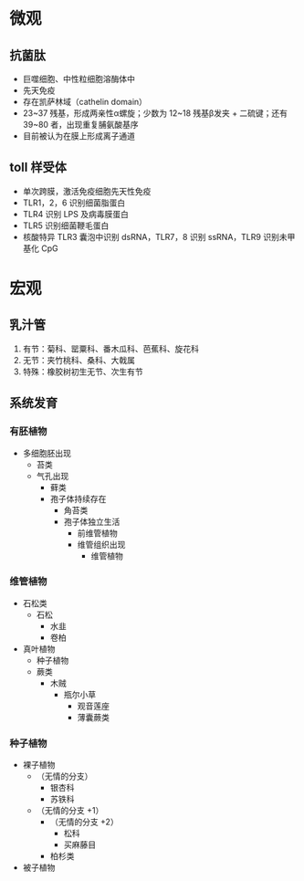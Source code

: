 # 微观
## 抗菌肽
- 巨噬细胞、中性粒细胞溶酶体中
- 先天免疫
- 存在凯萨林域（cathelin domain）
- 23~37 残基，形成两亲性α螺旋；少数为 12~18 残基β发夹 + 二硫键；还有 39~80 者，出现重复脯氨酸基序
- 目前被认为在膜上形成离子通道
## toll 样受体
- 单次跨膜，激活免疫细胞先天性免疫
- TLR1，2，6 识别细菌脂蛋白
- TLR4 识别 LPS 及病毒膜蛋白
- TLR5 识别细菌鞭毛蛋白
- 核酸特异 TLR3 囊泡中识别 dsRNA，TLR7，8 识别 ssRNA，TLR9 识别未甲基化 CpG
# 宏观
## 乳汁管
1. 有节：菊科、罂粟科、番木瓜科、芭蕉科、旋花科
2. 无节：夹竹桃科、桑科、大戟属
3. 特殊：橡胶树初生无节、次生有节
## 系统发育
### 有胚植物
- 多细胞胚出现
	- 苔类
	- 气孔出现
		- 藓类
		- 孢子体持续存在
			- 角苔类
			- 孢子体独立生活
				- 前维管植物
				- 维管组织出现
					- 维管植物
### 维管植物
- 石松类
	- 石松
		- 水韭
		- 卷柏
- 真叶植物
	- 种子植物
	- 蕨类
		- 木贼
			- 瓶尔小草
				- 观音莲座
				- 薄囊蕨类
### 种子植物
- 裸子植物
	- （无情的分支）
		- 银杏科
		- 苏铁科
	- （无情的分支 +1）
		- （无情的分支 +2）
			- 松科
			- 买麻藤目
		- 柏杉类
- 被子植物